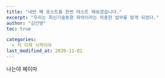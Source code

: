 ```yaml
---
title: "네번 째 포스트를 한번 테스트 해보겠습니다."
excerpt: "우리는 최신기술동향 파악이라는 막중한 업무를 맡게 되었다."
author: "김인영"
toc: true

categories:
  - 자 이제 시작이야
last_modified_at: 2020-11-01
---
```


나는야 헤이마
